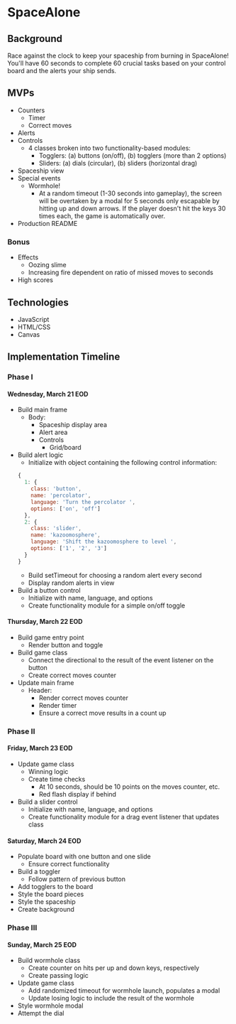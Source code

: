 # SpaceAlone

## Background

Race against the clock to keep your spaceship from burning in SpaceAlone!
You'll have 60 seconds to complete 60 crucial tasks based on your control board and the alerts your ship sends.

## MVPs
* Counters
  - Timer
  - Correct moves
* Alerts
* Controls
  - 4 classes broken into two functionality-based modules:
      - Togglers: (a) buttons (on/off), (b) togglers (more than 2 options)
      - Sliders: (a) dials (circular), (b) sliders (horizontal drag)
* Spaceship view
* Special events
  - Wormhole!
    - At a random timeout (1-30 seconds into gameplay), the screen will be overtaken by a modal for 5 seconds only escapable by hitting up and down arrows. If the player doesn't hit the keys 30 times each, the game is automatically over.
* Production README

### Bonus
  * Effects
      - Oozing slime
      - Increasing fire dependent on ratio of missed moves to seconds
  * High scores

## Technologies
  * JavaScript
  * HTML/CSS
  * Canvas

## Implementation Timeline

### Phase I
#### Wednesday, March 21 EOD
  * Build main frame
    - Body:
      - Spaceship display area
      - Alert area
      - Controls
        - Grid/board
  * Build alert logic
    - Initialize with object containing the following control information:
    ```javascript
    {
      1: {
        class: 'button',
        name: 'percolator',
        language: 'Turn the percolator ',
        options: ['on', 'off']
      },
      2: {
        class: 'slider',
        name: 'kazoomosphere',
        language: 'Shift the kazoomosphere to level ',
        options: ['1', '2', '3']
      }
    }
    ```
    - Build setTimeout for choosing a random alert every second
    - Display random alerts in view
  * Build a button control
    - Initialize with name, language, and options
    - Create functionality module for a simple on/off toggle

#### Thursday, March 22 EOD
  * Build game entry point
    - Render button and toggle
  * Build game class
    - Connect the directional to the result of the event listener on the button
    - Create correct moves counter
 * Update main frame
    - Header:
      - Render correct moves counter
      - Render timer
      - Ensure a correct move results in a count up

### Phase II
#### Friday, March 23 EOD
  * Update game class
    - Winning logic
    - Create time checks
      - At 10 seconds, should be 10 points on the moves counter, etc.
      - Red flash display if behind
  * Build a slider control
    - Initialize with name, language, and options
    - Create functionality module for a drag event listener that updates class

#### Saturday, March 24 EOD
  * Populate board with one button and one slide
    - Ensure correct functionality
  * Build a toggler
    - Follow pattern of previous button
  * Add togglers to the board
  * Style the board pieces
  * Style the spaceship
  * Create background

### Phase III
#### Sunday, March 25 EOD
  * Build wormhole class
    - Create counter on hits per up and down keys, respectively
    - Create passing logic
  * Update game class
    - Add randomized timeout for wormhole launch, populates a modal
    - Update losing logic to include the result of the wormhole
  * Style wormhole modal
  * Attempt the dial
